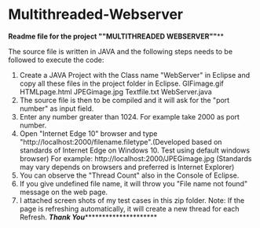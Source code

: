 # Multithreaded-Webserver
************************Readme file for the project ""MULTITHREADED WEBSERVER""**************************

The source file is written in JAVA and the following steps needs to be followed to execute the code:
1. Create a JAVA Project with the Class name "WebServer" in Eclipse and copy all these files in the project folder in Eclipse.
	GIFimage.gif
	HTMLpage.html
	JPEGimage.jpg
	Textfile.txt
	WebServer.java
2. The source file is then to be compiled and it will ask for the "port number" as input field.
3. Enter any number greater than 1024. For example take 2000 as port number.
4. Open "Internet Edge 10" browser and type "http://localhost:2000/filename.filetype".(Developed based on standards of Internet Edge on Windows 10. Test using default windows browser)
   For example: http://localhost:2000/JPEGimage.jpg
   (Standards may vary depends on browsers and preferred is Internet Explorer)
5. You can observe the "Thread Count" also in the Console of Eclipse.
6. If you give undefined file name, it will throw you "File name not found" message on the web page. 
7. I attached screen shots of my test cases in this zip folder.
Note: If the page is refreshing automatically, it will create a new thread for each Refresh.
*************************Thank You**********************************************


